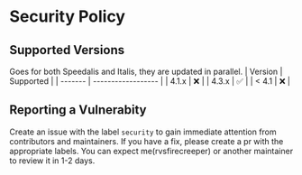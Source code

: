 # Security Policy

## Supported Versions

Goes for both Speedalis and Italis, they are updated in parallel.
| Version | Supported          |
| ------- | ------------------ |
| 4.1.x   | :x: |
| 4.3.x   | :white_check_mark: |
| < 4.1   | :x:                |

## Reporting a Vulnerabity

Create an issue with the label `security` to gain immediate attention from contributors and maintainers. If you have a fix, please create a pr with the appropriate labels. You can expect me(rvsfirecreeper) or another maintainer to review it in 1-2 days.
